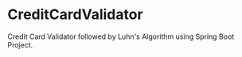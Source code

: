 # CreditCardValidator
Credit Card Validator followed by Luhn's Algorithm using Spring  Boot Project.
